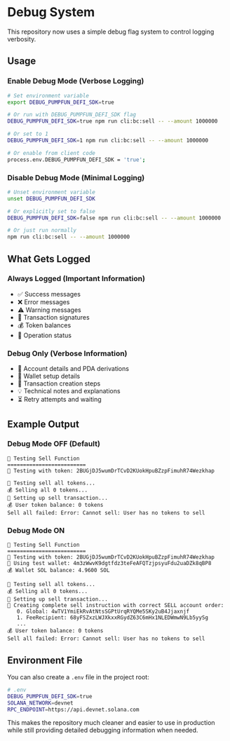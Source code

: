 # Debug System

This repository now uses a simple debug flag system to control logging verbosity.

## Usage

### Enable Debug Mode (Verbose Logging)

```bash
# Set environment variable
export DEBUG_PUMPFUN_DEFI_SDK=true

# Or run with DEBUG_PUMPFUN_DEFI_SDK flag
DEBUG_PUMPFUN_DEFI_SDK=true npm run cli:bc:sell -- --amount 1000000

# Or set to 1
DEBUG_PUMPFUN_DEFI_SDK=1 npm run cli:bc:sell -- --amount 1000000

# Or enable from client code
process.env.DEBUG_PUMPFUN_DEFI_SDK = 'true';
```

### Disable Debug Mode (Minimal Logging)

```bash
# Unset environment variable
unset DEBUG_PUMPFUN_DEFI_SDK

# Or explicitly set to false
DEBUG_PUMPFUN_DEFI_SDK=false npm run cli:bc:sell -- --amount 1000000

# Or just run normally
npm run cli:bc:sell -- --amount 1000000
```

## What Gets Logged

### Always Logged (Important Information)
- ✅ Success messages
- ❌ Error messages
- ⚠️ Warning messages
- 📝 Transaction signatures
- 💰 Token balances
- 🔄 Operation status

### Debug Only (Verbose Information)
- 🔧 Account details and PDA derivations
- 👤 Wallet setup details
- 📡 Transaction creation steps
- 💡 Technical notes and explanations
- ⏳ Retry attempts and waiting

## Example Output

### Debug Mode OFF (Default)
```
🧪 Testing Sell Function
=========================
🎯 Testing with token: 2BUGjDJ5wumDrTCvD2KUokHpuBZzpFimuhR74Wezkhap

🔄 Testing sell all tokens...
💰 Selling all 0 tokens...
💸 Setting up sell transaction...
💰 User token balance: 0 tokens
Sell all failed: Error: Cannot sell: User has no tokens to sell
```

### Debug Mode ON
```
🧪 Testing Sell Function
=========================
🎯 Testing with token: 2BUGjDJ5wumDrTCvD2KUokHpuBZzpFimuhR74Wezkhap
👛 Using test wallet: 4m3zWwvK9dgtfdz3teFeAFQTzjpsyuFdu2uaDZk8qBP8
💰 Wallet SOL balance: 4.9600 SOL

🔄 Testing sell all tokens...
💰 Selling all 0 tokens...
💸 Setting up sell transaction...
🔧 Creating complete sell instruction with correct SELL account order:
   0. Global: 4wTV1YmiEkRvAtNtsSGPtUrqRYQMe5SKy2uB4Jjaxnjf
   1. FeeRecipient: 68yFSZxzLWJXkxxRGydZ63C6mHx1NLEDWmwN9Lb5yySg
   ...
💰 User token balance: 0 tokens
Sell all failed: Error: Cannot sell: User has no tokens to sell
```

## Environment File

You can also create a `.env` file in the project root:

```bash
# .env
DEBUG_PUMPFUN_DEFI_SDK=true
SOLANA_NETWORK=devnet
RPC_ENDPOINT=https://api.devnet.solana.com
```

This makes the repository much cleaner and easier to use in production while still providing detailed debugging information when needed.
